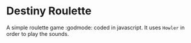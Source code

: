 # Destiny Roulette 

A simple roulette game :godmode: coded in javascript.
It uses `Howler` in order to play the sounds.